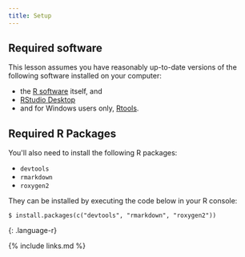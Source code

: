 ```yaml
---
title: Setup
---
```

## Required software

This lesson assumes you have reasonably up-to-date versions of the following software installed on your computer:

- the [R software](https://cran.r-project.org/mirrors.html) itself, and
- [RStudio Desktop](https://www.rstudio.com/products/rstudio/download/#download)
- and for Windows users only, [Rtools](https://cran.r-project.org/bin/windows/Rtools/).

## Required R Packages

You'll also need to install the following R packages:

- `devtools`
- `rmarkdown`
- `roxygen2`

They can be installed by executing the code below in your R console:

~~~
$ install.packages(c("devtools", "rmarkdown", "roxygen2"))
~~~
{: .language-r}


{% include links.md %}
